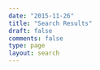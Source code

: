 ```yaml
---
date: "2015-11-26"
title: "Search Results"
draft: false
comments: false
type: page
layout: search
---
```

